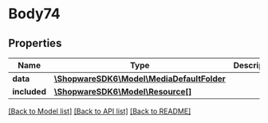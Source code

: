 # Body74

## Properties
Name | Type | Description | Notes
------------ | ------------- | ------------- | -------------
**data** | [**\ShopwareSDK6\Model\MediaDefaultFolder**](MediaDefaultFolder.md) |  | [optional] 
**included** | [**\ShopwareSDK6\Model\Resource[]**](Resource.md) |  | [optional] 

[[Back to Model list]](../../README.md#documentation-for-models) [[Back to API list]](../../README.md#documentation-for-api-endpoints) [[Back to README]](../../README.md)

